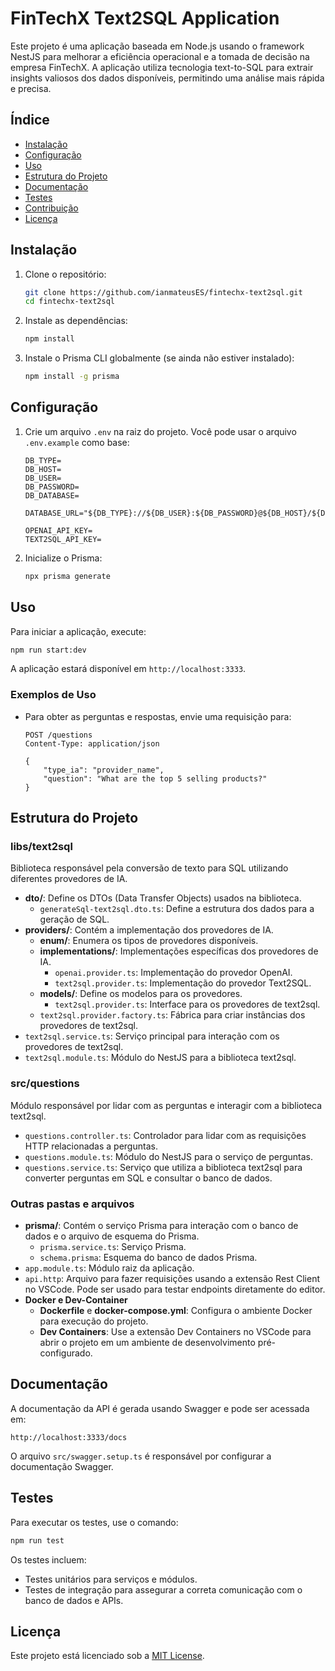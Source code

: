 # FinTechX Text2SQL Application

Este projeto é uma aplicação baseada em Node.js usando o framework NestJS para melhorar a eficiência operacional e a tomada de decisão na empresa FinTechX. A aplicação utiliza tecnologia text-to-SQL para extrair insights valiosos dos dados disponíveis, permitindo uma análise mais rápida e precisa.

## Índice

- [Instalação](#instalação)
- [Configuração](#configuração)
- [Uso](#uso)
- [Estrutura do Projeto](#estrutura-do-projeto)
- [Documentação](#documentação)
- [Testes](#testes)
- [Contribuição](#contribuição)
- [Licença](#licença)

## Instalação

1. Clone o repositório:

    ```bash
    git clone https://github.com/ianmateusES/fintechx-text2sql.git
    cd fintechx-text2sql
    ```

2. Instale as dependências:

    ```bash
    npm install
    ```

3. Instale o Prisma CLI globalmente (se ainda não estiver instalado):

    ```bash
    npm install -g prisma
    ```

## Configuração

1. Crie um arquivo `.env` na raiz do projeto. Você pode usar o arquivo `.env.example` como base:

    ```plaintext
    DB_TYPE=
    DB_HOST=
    DB_USER=
    DB_PASSWORD=
    DB_DATABASE=

    DATABASE_URL="${DB_TYPE}://${DB_USER}:${DB_PASSWORD}@${DB_HOST}/${DB_DATABASE}"

    OPENAI_API_KEY=
    TEXT2SQL_API_KEY=
    ```

2. Inicialize o Prisma:

    ```bash
    npx prisma generate
    ```

## Uso

Para iniciar a aplicação, execute:

```bash
npm run start:dev
```

A aplicação estará disponível em `http://localhost:3333`.

### Exemplos de Uso

- Para obter as perguntas e respostas, envie uma requisição para:

    ```http
    POST /questions
    Content-Type: application/json

    {
        "type_ia": "provider_name",
        "question": "What are the top 5 selling products?"
    }
    ```

## Estrutura do Projeto

### libs/text2sql

Biblioteca responsável pela conversão de texto para SQL utilizando diferentes provedores de IA.

- **dto/**: Define os DTOs (Data Transfer Objects) usados na biblioteca.
  - `generateSql-text2sql.dto.ts`: Define a estrutura dos dados para a geração de SQL.
- **providers/**: Contém a implementação dos provedores de IA.
  - **enum/**: Enumera os tipos de provedores disponíveis.
  - **implementations/**: Implementações específicas dos provedores de IA.
    - `openai.provider.ts`: Implementação do provedor OpenAI.
    - `text2sql.provider.ts`: Implementação do provedor Text2SQL.
  - **models/**: Define os modelos para os provedores.
    - `text2sql.provider.ts`: Interface para os provedores de text2sql.
  - `text2sql.provider.factory.ts`: Fábrica para criar instâncias dos provedores de text2sql.
- `text2sql.service.ts`: Serviço principal para interação com os provedores de text2sql.
- `text2sql.module.ts`: Módulo do NestJS para a biblioteca text2sql.

### src/questions

Módulo responsável por lidar com as perguntas e interagir com a biblioteca text2sql.

- `questions.controller.ts`: Controlador para lidar com as requisições HTTP relacionadas a perguntas.
- `questions.module.ts`: Módulo do NestJS para o serviço de perguntas.
- `questions.service.ts`: Serviço que utiliza a biblioteca text2sql para converter perguntas em SQL e consultar o banco de dados.

### Outras pastas e arquivos

- **prisma/**: Contém o serviço Prisma para interação com o banco de dados e o arquivo de esquema do Prisma.
  - `prisma.service.ts`: Serviço Prisma.
  - `schema.prisma`: Esquema do banco de dados Prisma.
- `app.module.ts`: Módulo raiz da aplicação.
- `api.http`: Arquivo para fazer requisições usando a extensão Rest Client no VSCode. Pode ser usado para testar endpoints diretamente do editor.
- **Docker e Dev-Container**
  - **Dockerfile** e **docker-compose.yml**: Configura o ambiente Docker para execução do projeto.
  - **Dev Containers**: Use a extensão Dev Containers no VSCode para abrir o projeto em um ambiente de desenvolvimento pré-configurado.

## Documentação

A documentação da API é gerada usando Swagger e pode ser acessada em:

```plaintext
http://localhost:3333/docs
```

O arquivo `src/swagger.setup.ts` é responsável por configurar a documentação Swagger.

## Testes

Para executar os testes, use o comando:

```bash
npm run test
```

Os testes incluem:

- Testes unitários para serviços e módulos.
- Testes de integração para assegurar a correta comunicação com o banco de dados e APIs.

## Licença

Este projeto está licenciado sob a [MIT License](LICENSE).
